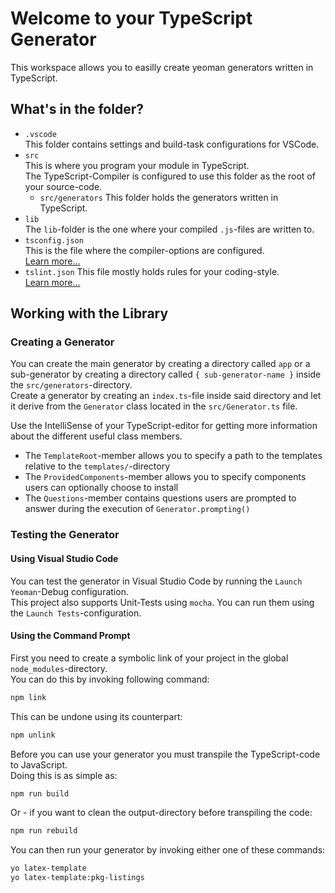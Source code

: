 # Welcome to your TypeScript Generator
This workspace allows you to easilly create yeoman generators written in TypeScript.

## What's in the folder?

  - `.vscode`  
    This folder contains settings and build-task configurations for VSCode.
  - `src`  
    This is where you program your module in TypeScript.  
    The TypeScript-Compiler is configured to use this folder as the root of your source-code.
    - `src/generators`
      This folder holds the generators written in TypeScript.
  - `lib`  
    The `lib`-folder is the one where your compiled `.js`-files are written to.
  - `tsconfig.json`  
    This is the file where the compiler-options are configured.  
    [Learn more...][TypeScriptConfig]
  - `tslint.json`
    This file mostly holds rules for your coding-style.  
    [Learn more...][TSLintConfig]

## Working with the Library
### Creating a Generator
You can create the main generator by creating a directory called `app` or a sub-generator by creating a directory called `{ sub-generator-name }` inside the `src/generators`-directory.  
Create a generator by creating an `index.ts`-file inside said directory and let it derive from the `Generator` class located in the `src/Generator.ts` file.

Use the IntelliSense of your TypeScript-editor for getting more information about the different useful class members.

  - The `TemplateRoot`-member allows you to specify a path to the templates relative to the `templates/`-directory
  - The `ProvidedComponents`-member allows you to specify components users can optionally choose to install
  - The `Questions`-member contains questions users are prompted to answer during the execution of `Generator.prompting()`

### Testing the Generator
#### Using Visual Studio Code
You can test the generator in Visual Studio Code by running the `Launch Yeoman`-Debug configuration.  
This project also supports Unit-Tests using `mocha`. You can run them using the `Launch Tests`-configuration.

#### Using the Command Prompt
First you need to create a symbolic link of your project in the global `node_modules`-directory.  
You can do this by invoking following command:
```bash
npm link
```
This can be undone using its counterpart:
```bash
npm unlink
```

Before you can use your generator you must transpile the TypeScript-code to JavaScript.  
Doing this is as simple as:
```bash
npm run build
```
Or - if you want to clean the output-directory before transpiling the code:
```bash
npm run rebuild
```

You can then run your generator by invoking either one of these commands:
```bash
yo latex-template
yo latex-template:pkg-listings
```

<!--- References -->
[TypeScriptConfig]: https://www.typescriptlang.org/docs/handbook/tsconfig-json.html
[TSLintConfig]: https://palantir.github.io/tslint/usage/configuration/